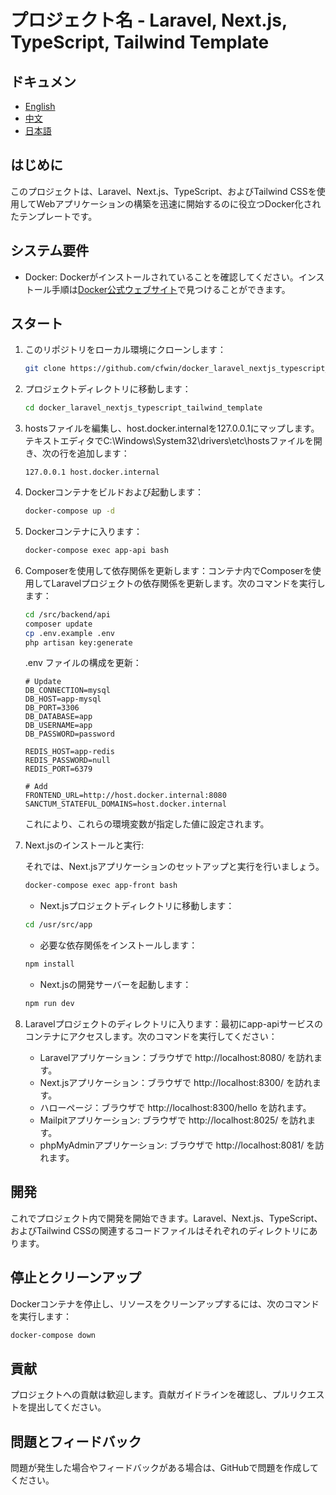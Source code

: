# プロジェクト名 - Laravel, Next.js, TypeScript, Tailwind Template

## ドキュメン
- [English](/README.md)
- [中文](/docs/ZH.md)
- [日本語](/docs/JA.md)

## はじめに
このプロジェクトは、Laravel、Next.js、TypeScript、およびTailwind CSSを使用してWebアプリケーションの構築を迅速に開始するのに役立つDocker化されたテンプレートです。

## システム要件
- Docker: Dockerがインストールされていることを確認してください。インストール手順は[Docker公式ウェブサイト](https://www.docker.com/get-started)で見つけることができます。

## スタート
1. このリポジトリをローカル環境にクローンします：
   ```bash
   git clone https://github.com/cfwin/docker_laravel_nextjs_typescript_tailwind_template.git
   ```
2. プロジェクトディレクトリに移動します：
   ```bash
   cd docker_laravel_nextjs_typescript_tailwind_template
   ```
3. hostsファイルを編集し、host.docker.internalを127.0.0.1にマップします。テキストエディタでC:\Windows\System32\drivers\etc\hostsファイルを開き、次の行を追加します：
   ```plaintext
   127.0.0.1 host.docker.internal
   ```
4. Dockerコンテナをビルドおよび起動します：
   ```bash
   docker-compose up -d
   ```
5. Dockerコンテナに入ります：
   ```bash
   docker-compose exec app-api bash
   ```
6. Composerを使用して依存関係を更新します：コンテナ内でComposerを使用してLaravelプロジェクトの依存関係を更新します。次のコマンドを実行します：
   ```bash
   cd /src/backend/api
   composer update
   cp .env.example .env
   php artisan key:generate
   ```
   .env ファイルの構成を更新：
   ```plaintext
   # Update
   DB_CONNECTION=mysql
   DB_HOST=app-mysql
   DB_PORT=3306
   DB_DATABASE=app
   DB_USERNAME=app
   DB_PASSWORD=password
   
   REDIS_HOST=app-redis
   REDIS_PASSWORD=null
   REDIS_PORT=6379
   
   # Add
   FRONTEND_URL=http://host.docker.internal:8080
   SANCTUM_STATEFUL_DOMAINS=host.docker.internal
   ```
   これにより、これらの環境変数が指定した値に設定されます。
   
7. Next.jsのインストールと実行:

   それでは、Next.jsアプリケーションのセットアップと実行を行いましょう。
   
   ```bash
   docker-compose exec app-front bash
   ```
   - Next.jsプロジェクトディレクトリに移動します：
   ```bash
   cd /usr/src/app
   ```
   - 必要な依存関係をインストールします：
   ```bash
   npm install
   ```
   - Next.jsの開発サーバーを起動します：
   ```bash
   npm run dev
   ```
	
8. Laravelプロジェクトのディレクトリに入ります：最初にapp-apiサービスのコンテナにアクセスします。次のコマンドを実行してください：
    - Laravelアプリケーション：ブラウザで http://localhost:8080/ を訪れます。
    - Next.jsアプリケーション：ブラウザで http://localhost:8300/ を訪れます。
    - ハローページ：ブラウザで http://localhost:8300/hello を訪れます。
    - Mailpitアプリケーション: ブラウザで http://localhost:8025/ を訪れます。
    - phpMyAdminアプリケーション: ブラウザで http://localhost:8081/ を訪れます。

## 開発

これでプロジェクト内で開発を開始できます。Laravel、Next.js、TypeScript、およびTailwind CSSの関連するコードファイルはそれぞれのディレクトリにあります。

## 停止とクリーンアップ

Dockerコンテナを停止し、リソースをクリーンアップするには、次のコマンドを実行します：

   ```bash
   docker-compose down
   ```
## 貢献

プロジェクトへの貢献は歓迎します。貢献ガイドラインを確認し、プルリクエストを提出してください。


## 問題とフィードバック

問題が発生した場合やフィードバックがある場合は、GitHubで問題を作成してください。




